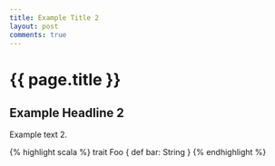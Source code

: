 ```yaml
---
title: Example Title 2
layout: post
comments: true
---
```


# {{ page.title }}

## Example Headline 2

Example text 2.

{% highlight scala %}
trait Foo {
  def bar: String
}
{% endhighlight %}
